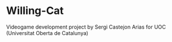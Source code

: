 # Willing-Cat

Videogame development project by Sergi Castejon Arias
for UOC (Universitat Oberta de Catalunya)
